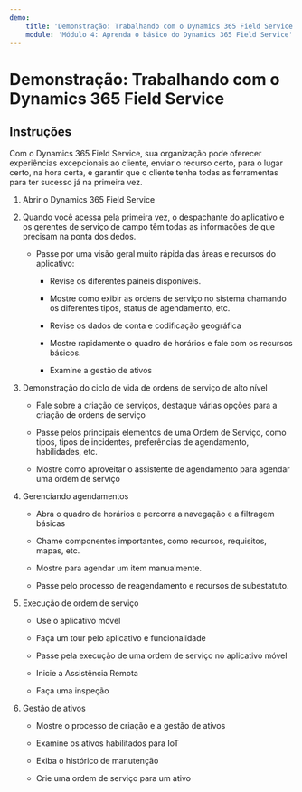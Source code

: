 ```yaml
---
demo:
    title: 'Demonstração: Trabalhando com o Dynamics 365 Field Service'
    module: 'Módulo 4: Aprenda o básico do Dynamics 365 Field Service'
---
```


# Demonstração: Trabalhando com o Dynamics 365 Field Service

## Instruções

Com o Dynamics 365 Field Service, sua organização pode oferecer experiências excepcionais ao cliente, enviar o recurso certo, para o lugar certo, na hora certa, e garantir que o cliente tenha todas as ferramentas para ter sucesso já na primeira vez.

1. Abrir o Dynamics 365 Field Service 

2. Quando você acessa pela primeira vez, o despachante do aplicativo e os gerentes de serviço de campo têm todas as informações de que precisam na ponta dos dedos. 

	- Passe por uma visão geral muito rápida das áreas e recursos do aplicativo: 

		- Revise os diferentes painéis disponíveis. 

		- Mostre como exibir as ordens de serviço no sistema chamando os diferentes tipos, status de agendamento, etc. 

		- Revise os dados de conta e codificação geográfica

		- Mostre rapidamente o quadro de horários e fale com os recursos básicos. 

		- Examine a gestão de ativos

3. Demonstração do ciclo de vida de ordens de serviço de alto nível

	- Fale sobre a criação de serviços, destaque várias opções para a criação de ordens de serviço

	- Passe pelos principais elementos de uma Ordem de Serviço, como tipos, tipos de incidentes, preferências de agendamento, habilidades, etc.

	- Mostre como aproveitar o assistente de agendamento para agendar uma ordem de serviço

4. Gerenciando agendamentos 

	- Abra o quadro de horários e percorra a navegação e a filtragem básicas

	- Chame componentes importantes, como recursos, requisitos, mapas, etc. 

	- Mostre para agendar um item manualmente. 

	- Passe pelo processo de reagendamento e recursos de subestatuto. 

5. Execução de ordem de serviço 

	- Use o aplicativo móvel 

	- Faça um tour pelo aplicativo e funcionalidade

	- Passe pela execução de uma ordem de serviço no aplicativo móvel

	- Inicie a Assistência Remota

	- Faça uma inspeção

6. Gestão de ativos

	- Mostre o processo de criação e a gestão de ativos

	- Examine os ativos habilitados para IoT

	- Exiba o histórico de manutenção

	- Crie uma ordem de serviço para um ativo

